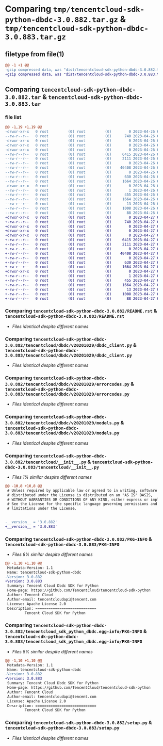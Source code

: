 # Comparing `tmp/tencentcloud-sdk-python-dbdc-3.0.882.tar.gz` & `tmp/tencentcloud-sdk-python-dbdc-3.0.883.tar.gz`

## filetype from file(1)

```diff
@@ -1 +1 @@
-gzip compressed data, was "dist/tencentcloud-sdk-python-dbdc-3.0.882.tar", last modified: Wed Apr 26 03:17:40 2023, max compression
+gzip compressed data, was "dist/tencentcloud-sdk-python-dbdc-3.0.883.tar", last modified: Thu Apr 27 00:27:31 2023, max compression
```

## Comparing `tencentcloud-sdk-python-dbdc-3.0.882.tar` & `tencentcloud-sdk-python-dbdc-3.0.883.tar`

### file list

```diff
@@ -1,19 +1,19 @@
-drwxr-xr-x   0 root         (0) root         (0)        0 2023-04-26 03:17:40.000000 tencentcloud-sdk-python-dbdc-3.0.882/
--rw-r--r--   0 root         (0) root         (0)      740 2023-04-26 03:17:40.000000 tencentcloud-sdk-python-dbdc-3.0.882/README.rst
-drwxr-xr-x   0 root         (0) root         (0)        0 2023-04-26 03:17:40.000000 tencentcloud-sdk-python-dbdc-3.0.882/tencentcloud/
-drwxr-xr-x   0 root         (0) root         (0)        0 2023-04-26 03:17:40.000000 tencentcloud-sdk-python-dbdc-3.0.882/tencentcloud/dbdc/
-drwxr-xr-x   0 root         (0) root         (0)        0 2023-04-26 03:17:40.000000 tencentcloud-sdk-python-dbdc-3.0.882/tencentcloud/dbdc/v20201029/
--rw-r--r--   0 root         (0) root         (0)     6415 2023-04-26 03:17:40.000000 tencentcloud-sdk-python-dbdc-3.0.882/tencentcloud/dbdc/v20201029/dbdc_client.py
--rw-r--r--   0 root         (0) root         (0)     2111 2023-04-26 03:17:40.000000 tencentcloud-sdk-python-dbdc-3.0.882/tencentcloud/dbdc/v20201029/errorcodes.py
--rw-r--r--   0 root         (0) root         (0)        0 2023-04-26 03:17:40.000000 tencentcloud-sdk-python-dbdc-3.0.882/tencentcloud/dbdc/v20201029/__init__.py
--rw-r--r--   0 root         (0) root         (0)    40408 2023-04-26 03:17:40.000000 tencentcloud-sdk-python-dbdc-3.0.882/tencentcloud/dbdc/v20201029/models.py
--rw-r--r--   0 root         (0) root         (0)        0 2023-04-26 03:17:40.000000 tencentcloud-sdk-python-dbdc-3.0.882/tencentcloud/dbdc/__init__.py
--rw-r--r--   0 root         (0) root         (0)      630 2023-04-26 03:17:40.000000 tencentcloud-sdk-python-dbdc-3.0.882/tencentcloud/__init__.py
--rw-r--r--   0 root         (0) root         (0)     1664 2023-04-26 03:17:40.000000 tencentcloud-sdk-python-dbdc-3.0.882/PKG-INFO
-drwxr-xr-x   0 root         (0) root         (0)        0 2023-04-26 03:17:40.000000 tencentcloud-sdk-python-dbdc-3.0.882/tencentcloud_sdk_python_dbdc.egg-info/
--rw-r--r--   0 root         (0) root         (0)        1 2023-04-26 03:17:40.000000 tencentcloud-sdk-python-dbdc-3.0.882/tencentcloud_sdk_python_dbdc.egg-info/dependency_links.txt
--rw-r--r--   0 root         (0) root         (0)      455 2023-04-26 03:17:40.000000 tencentcloud-sdk-python-dbdc-3.0.882/tencentcloud_sdk_python_dbdc.egg-info/SOURCES.txt
--rw-r--r--   0 root         (0) root         (0)     1664 2023-04-26 03:17:40.000000 tencentcloud-sdk-python-dbdc-3.0.882/tencentcloud_sdk_python_dbdc.egg-info/PKG-INFO
--rw-r--r--   0 root         (0) root         (0)       13 2023-04-26 03:17:40.000000 tencentcloud-sdk-python-dbdc-3.0.882/tencentcloud_sdk_python_dbdc.egg-info/top_level.txt
--rw-r--r--   0 root         (0) root         (0)     1008 2023-04-26 03:17:40.000000 tencentcloud-sdk-python-dbdc-3.0.882/setup.py
--rw-r--r--   0 root         (0) root         (0)       88 2023-04-26 03:17:40.000000 tencentcloud-sdk-python-dbdc-3.0.882/setup.cfg
+drwxr-xr-x   0 root         (0) root         (0)        0 2023-04-27 00:27:31.000000 tencentcloud-sdk-python-dbdc-3.0.883/
+-rw-r--r--   0 root         (0) root         (0)      740 2023-04-27 00:27:31.000000 tencentcloud-sdk-python-dbdc-3.0.883/README.rst
+drwxr-xr-x   0 root         (0) root         (0)        0 2023-04-27 00:27:31.000000 tencentcloud-sdk-python-dbdc-3.0.883/tencentcloud/
+drwxr-xr-x   0 root         (0) root         (0)        0 2023-04-27 00:27:31.000000 tencentcloud-sdk-python-dbdc-3.0.883/tencentcloud/dbdc/
+drwxr-xr-x   0 root         (0) root         (0)        0 2023-04-27 00:27:31.000000 tencentcloud-sdk-python-dbdc-3.0.883/tencentcloud/dbdc/v20201029/
+-rw-r--r--   0 root         (0) root         (0)     6415 2023-04-27 00:27:31.000000 tencentcloud-sdk-python-dbdc-3.0.883/tencentcloud/dbdc/v20201029/dbdc_client.py
+-rw-r--r--   0 root         (0) root         (0)     2111 2023-04-27 00:27:31.000000 tencentcloud-sdk-python-dbdc-3.0.883/tencentcloud/dbdc/v20201029/errorcodes.py
+-rw-r--r--   0 root         (0) root         (0)        0 2023-04-27 00:27:31.000000 tencentcloud-sdk-python-dbdc-3.0.883/tencentcloud/dbdc/v20201029/__init__.py
+-rw-r--r--   0 root         (0) root         (0)    40408 2023-04-27 00:27:31.000000 tencentcloud-sdk-python-dbdc-3.0.883/tencentcloud/dbdc/v20201029/models.py
+-rw-r--r--   0 root         (0) root         (0)        0 2023-04-27 00:27:31.000000 tencentcloud-sdk-python-dbdc-3.0.883/tencentcloud/dbdc/__init__.py
+-rw-r--r--   0 root         (0) root         (0)      630 2023-04-27 00:27:31.000000 tencentcloud-sdk-python-dbdc-3.0.883/tencentcloud/__init__.py
+-rw-r--r--   0 root         (0) root         (0)     1664 2023-04-27 00:27:31.000000 tencentcloud-sdk-python-dbdc-3.0.883/PKG-INFO
+drwxr-xr-x   0 root         (0) root         (0)        0 2023-04-27 00:27:31.000000 tencentcloud-sdk-python-dbdc-3.0.883/tencentcloud_sdk_python_dbdc.egg-info/
+-rw-r--r--   0 root         (0) root         (0)        1 2023-04-27 00:27:31.000000 tencentcloud-sdk-python-dbdc-3.0.883/tencentcloud_sdk_python_dbdc.egg-info/dependency_links.txt
+-rw-r--r--   0 root         (0) root         (0)      455 2023-04-27 00:27:31.000000 tencentcloud-sdk-python-dbdc-3.0.883/tencentcloud_sdk_python_dbdc.egg-info/SOURCES.txt
+-rw-r--r--   0 root         (0) root         (0)     1664 2023-04-27 00:27:31.000000 tencentcloud-sdk-python-dbdc-3.0.883/tencentcloud_sdk_python_dbdc.egg-info/PKG-INFO
+-rw-r--r--   0 root         (0) root         (0)       13 2023-04-27 00:27:31.000000 tencentcloud-sdk-python-dbdc-3.0.883/tencentcloud_sdk_python_dbdc.egg-info/top_level.txt
+-rw-r--r--   0 root         (0) root         (0)     1008 2023-04-27 00:27:31.000000 tencentcloud-sdk-python-dbdc-3.0.883/setup.py
+-rw-r--r--   0 root         (0) root         (0)       88 2023-04-27 00:27:31.000000 tencentcloud-sdk-python-dbdc-3.0.883/setup.cfg
```

### Comparing `tencentcloud-sdk-python-dbdc-3.0.882/README.rst` & `tencentcloud-sdk-python-dbdc-3.0.883/README.rst`

 * *Files identical despite different names*

### Comparing `tencentcloud-sdk-python-dbdc-3.0.882/tencentcloud/dbdc/v20201029/dbdc_client.py` & `tencentcloud-sdk-python-dbdc-3.0.883/tencentcloud/dbdc/v20201029/dbdc_client.py`

 * *Files identical despite different names*

### Comparing `tencentcloud-sdk-python-dbdc-3.0.882/tencentcloud/dbdc/v20201029/errorcodes.py` & `tencentcloud-sdk-python-dbdc-3.0.883/tencentcloud/dbdc/v20201029/errorcodes.py`

 * *Files identical despite different names*

### Comparing `tencentcloud-sdk-python-dbdc-3.0.882/tencentcloud/dbdc/v20201029/models.py` & `tencentcloud-sdk-python-dbdc-3.0.883/tencentcloud/dbdc/v20201029/models.py`

 * *Files identical despite different names*

### Comparing `tencentcloud-sdk-python-dbdc-3.0.882/tencentcloud/__init__.py` & `tencentcloud-sdk-python-dbdc-3.0.883/tencentcloud/__init__.py`

 * *Files 1% similar despite different names*

```diff
@@ -10,8 +10,8 @@
 # Unless required by applicable law or agreed to in writing, software
 # distributed under the License is distributed on an "AS IS" BASIS,
 # WITHOUT WARRANTIES OR CONDITIONS OF ANY KIND, either express or implied.
 # See the License for the specific language governing permissions and
 # limitations under the License.
 
 
-__version__ = '3.0.882'
+__version__ = '3.0.883'
```

### Comparing `tencentcloud-sdk-python-dbdc-3.0.882/PKG-INFO` & `tencentcloud-sdk-python-dbdc-3.0.883/PKG-INFO`

 * *Files 8% similar despite different names*

```diff
@@ -1,10 +1,10 @@
 Metadata-Version: 1.1
 Name: tencentcloud-sdk-python-dbdc
-Version: 3.0.882
+Version: 3.0.883
 Summary: Tencent Cloud Dbdc SDK for Python
 Home-page: https://github.com/TencentCloud/tencentcloud-sdk-python
 Author: Tencent Cloud
 Author-email: tencentcloudapi@tencent.com
 License: Apache License 2.0
 Description: ============================
         Tencent Cloud SDK for Python
```

### Comparing `tencentcloud-sdk-python-dbdc-3.0.882/tencentcloud_sdk_python_dbdc.egg-info/PKG-INFO` & `tencentcloud-sdk-python-dbdc-3.0.883/tencentcloud_sdk_python_dbdc.egg-info/PKG-INFO`

 * *Files 8% similar despite different names*

```diff
@@ -1,10 +1,10 @@
 Metadata-Version: 1.1
 Name: tencentcloud-sdk-python-dbdc
-Version: 3.0.882
+Version: 3.0.883
 Summary: Tencent Cloud Dbdc SDK for Python
 Home-page: https://github.com/TencentCloud/tencentcloud-sdk-python
 Author: Tencent Cloud
 Author-email: tencentcloudapi@tencent.com
 License: Apache License 2.0
 Description: ============================
         Tencent Cloud SDK for Python
```

### Comparing `tencentcloud-sdk-python-dbdc-3.0.882/setup.py` & `tencentcloud-sdk-python-dbdc-3.0.883/setup.py`

 * *Files identical despite different names*

